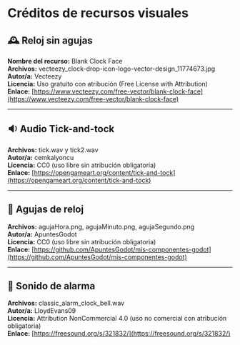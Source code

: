 # Créditos de recursos visuales

## 🕰️ Reloj sin agujas

**Nombre del recurso:** Blank Clock Face  
**Archivos:** vecteezy_clock-drop-icon-logo-vector-design_11774673.jpg  
**Autor/a:** Vecteezy  
**Licencia:** Uso gratuito con atribución (Free License with Attribution)  
**Enlace:** [https://www.vecteezy.com/free-vector/blank-clock-face](https://www.vecteezy.com/free-vector/blank-clock-face)

---

## 🔉 Audio Tick-and-tock

**Archivos:** tick.wav y tick2.wav  
**Autor/a:** cemkalyoncu  
**Licencia:** CC0 (uso libre sin atribución obligatoria)  
**Enlace:** [https://opengameart.org/content/tick-and-tock](https://opengameart.org/content/tick-and-tock)

---

## 🧭 Agujas de reloj

**Archivos:** agujaHora.png, agujaMinuto.png, agujaSegundo.png  
**Autor/a:** ApuntesGodot  
**Licencia:** CC0 (uso libre sin atribución obligatoria)  
**Enlace:** [https://github.com/ApuntesGodot/mis-componentes-godot](https://github.com/ApuntesGodot/mis-componentes-godot)

---

## 🔔 Sonido de alarma

**Archivos:** classic_alarm_clock_bell.wav  
**Autor/a:** LloydEvans09  
**Licencia:** Attribution NonCommercial 4.0 (uso no comercial con atribución obligatoria)  
**Enlace:** [https://freesound.org/s/321832/](https://freesound.org/s/321832/)
